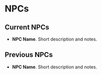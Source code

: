 # NPCs

## Current NPCs

- **NPC Name**. Short description and notes.

## Previous NPCs

- **NPC Name**. Short description and notes.